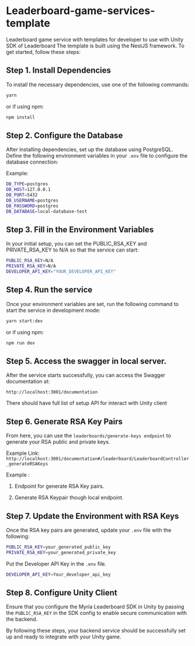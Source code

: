 # Leaderboard-game-services-template
Leaderboard game service with templates for developer to use with Unity SDK of Leaderboard
The template is built using the NestJS framework. To get started, follow these steps:

## Step 1. Install Dependencies
To install the necessary dependencies, use one of the following commands:

```bash
yarn
```

or if using npm: 
```bash
npm install
```

## Step 2. Configure the Database
After installing dependencies, set up the database using PostgreSQL. Define the following environment variables in your `.env` file to configure the database connection:

Example: 
```bash
DB_TYPE=postgres
DB_HOST=127.0.0.1
DB_PORT=5432
DB_USERNAME=postgres
DB_PASSWORD=postgres
DB_DATABASE=local-database-test

```

## Step 3. Fill in the Environment Variables
In your initial setup, you can set the PUBLIC_RSA_KEY and PRIVATE_RSA_KEY to N/A so that the service can start:

```bash
PUBLIC_RSA_KEY=N/A
PRIVATE_RSA_KEY=N/A
DEVELOPER_API_KEY="YOUR_DEVELOPER_API_KEY"
```

## Step 4. Run the service
Once your environment variables are set, run the following command to start the service in development mode:

```bash
yarn start:dev
```
or if using npm: 

```bash
npm run dev
```

## Step 5. Access the swagger in local server.
After the service starts successfully, you can access the Swagger documentation at:

`http://localhost:3001/documentation`

There should have full list of setup API for interact with Unity client

## Step 6. Generate RSA Key Pairs

From here, you can use the `leaderboards/generate-keys endpoint` to generate your RSA public and private keys.

Example Link: `http://localhost:3001/documentation#/leaderboard/LeaderboardController_generateRSAKeys`


Example :

1. Endpoint for generate RSA Key pairs.


2. Generate RSA Keypair though local endpoint.


## Step 7. Update the Environment with RSA Keys
Once the RSA key pairs are generated, update your `.env` file with the following:

```bash
PUBLIC_RSA_KEY=your_generated_public_key
PRIVATE_RSA_KEY=your_generated_private_key
```

Put the Developer API Key in the `.env` file.
```bash
DEVELOPER_API_KEY=Your_developer_api_key
```


## Step 8. Configure Unity Client
Ensure that you configure the Myria Leaderboard SDK in Unity by passing the `PUBLIC_RSA_KEY` in the SDK config to enable secure communication with the backend.

By following these steps, your backend service should be successfully set up and ready to integrate with your Unity game.


